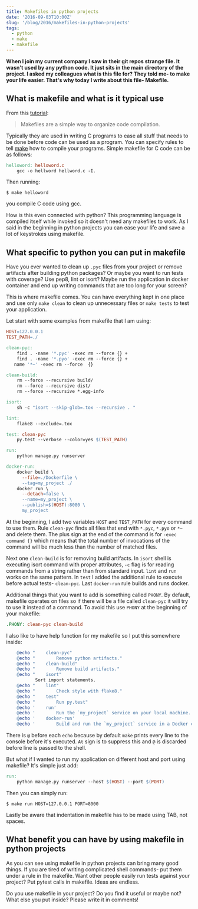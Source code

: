 ```yaml
---
title: Makefiles in python projects
date: '2016-09-03T10:00Z'
slug: '/blog/2016/makefiles-in-python-projects'
tags:
  - python
  - make
  - makefile
---
```


**When I join my current company I saw in their git repos strange file.
It wasn't used by any python code. It just sits in the main directory of
the project. I asked my colleagues what is this file for? They told me-
to make your life easier. That's why today I write about this file-
Makefile.**

## What is makefile and what is it typical use

From this
[tutorial](http://www.cs.colby.edu/maxwell/courses/tutorials/maketutor/):

> Makefiles are a simple way to organize code compilation.

Typically they are used in writing C programs to ease all stuff that
needs to be done before code can be used as a program. You can specify
rules to tell [make](https://www.gnu.org/software/make/) how to compile
your programs. Simple makefile for C code can be as follows:

```makefile
helloword: helloword.c
    gcc -o hellword hellword.c -I.
```

Then running:

```shell
$ make helloword
```

you compile C code using gcc.

How is this even connected with python? This programming language is
compiled itself while invoked so it doesn't need any makefiles to work.
As I said in the beginning in python projects you can ease your life and
save a lot of keystrokes using makefile.

## What specific to python you can put in makefile

Have you ever wanted to clean up `.pyc` files from your project or
remove artifacts after building python packages? Or maybe you want to
run tests with coverage? Use pep8, lint or isort? Maybe run the
application in docker container and end up writing commands that are too
long for your screen?

This is where makefile comes. You can have everything kept in one place
and use only `make clean` to clean up unnecessary files or `make tests`
to test your application.

Let start with some examples from makefile that I am using:

```makefile
HOST=127.0.0.1
TEST_PATH=./

clean-pyc:
    find . -name '*.pyc' -exec rm --force {} +
    find . -name '*.pyo' -exec rm --force {} +
   name '*~' -exec rm --force  {}

clean-build:
    rm --force --recursive build/
    rm --force --recursive dist/
    rm --force --recursive *.egg-info

isort:
    sh -c "isort --skip-glob=.tox --recursive . "

lint:
    flake8 --exclude=.tox

test: clean-pyc
    py.test --verbose --color=yes $(TEST_PATH)

run:
    python manage.py runserver

docker-run:
    docker build \
      --file=./Dockerfile \
      --tag=my_project ./
    docker run \
      --detach=false \
      --name=my_project \
      --publish=$(HOST):8080 \
      my_project
```

At the beginning, I add two variables `HOST` and `TEST_PATH` for every
command to use them. Rule `clean-pyc` finds all files that end with
`*.pyc`, `*.pyo` or `*~` and delete them. The plus sign at the end of
the command is for `-exec command {}` which means that the total number
of invocations of the command will be much less than the number of
matched files.

Next one `clean-build` is for removing build artifacts. In `isort` shell
is executing isort command with proper attributes, `-c` flag is for
reading commands from a string rather than from standard input. `lint`
and `run` works on the same pattern. In `test` I added the additional
rule to execute before actual tests- `clean-pyc`. Last `docker-run` rule
builds and runs docker.

Additional things that you want to add is something called `PHONY`. By
default, makefile operates on files so if there will be a file called
`clean-pyc` it will try to use it instead of a command. To avoid this
use `PHONY` at the beginning of your makefile:

```makefile
.PHONY: clean-pyc clean-build
```

I also like to have help function for my makefile so I put this
somewhere inside:

```makefile
    @echo "    clean-pyc"
    @echo "        Remove python artifacts."
    @echo "    clean-build"
    @echo "        Remove build artifacts."
    @echo "    isort"
           Sort import statements.
    @echo "    lint"
    @echo "        Check style with flake8."
    @echo "    test"
    @echo "        Run py.test"
    @echo '    run'
    @echo '        Run the `my_project` service on your local machine.'
    @echo '    docker-run'
    @echo '        Build and run the `my_project` service in a Docker container.'
```

There is `@` before each `echo` because by default `make` prints every
line to the console before it's executed. `At` sign is to suppress this
and `@` is discarded before line is passed to the shell.

But what if I wanted to run my application on different host and port
using makefile? It's simple just add:

```makefile
run:
    python manage.py runserver --host $(HOST) --port $(PORT)
```

Then you can simply run:

```shell
$ make run HOST=127.0.0.1 PORT=8000
```

Lastly be aware that indentation in makefile has to be made using TAB,
not spaces.

## What benefit you can have by using makefile in python projects

As you can see using makefile in python projects can bring many good
things. If you are tired of writing complicated shell commands- put them
under a rule in the makefile. Want other people easily run tests against
your project? Put pytest calls in makefile. Ideas are endless.

Do you use makefile in your project? Do you find it useful or maybe
not? What else you put inside? Please write it in comments!

